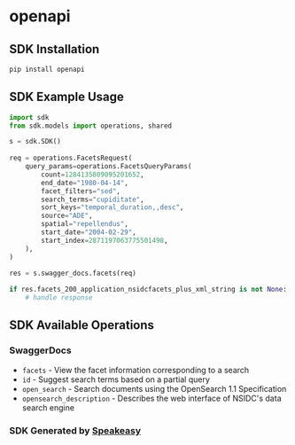 # openapi

<!-- Start SDK Installation -->
## SDK Installation

```bash
pip install openapi
```
<!-- End SDK Installation -->

## SDK Example Usage
<!-- Start SDK Example Usage -->
```python
import sdk
from sdk.models import operations, shared

s = sdk.SDK()
    
req = operations.FacetsRequest(
    query_params=operations.FacetsQueryParams(
        count=1284135809095201652,
        end_date="1980-04-14",
        facet_filters="sed",
        search_terms="cupiditate",
        sort_keys="temporal_duration,,desc",
        source="ADE",
        spatial="repellendus",
        start_date="2004-02-29",
        start_index=2871197063775501498,
    ),
)
    
res = s.swagger_docs.facets(req)

if res.facets_200_application_nsidcfacets_plus_xml_string is not None:
    # handle response
```
<!-- End SDK Example Usage -->

<!-- Start SDK Available Operations -->
## SDK Available Operations

### SwaggerDocs

* `facets` - View the facet information corresponding to a search
* `id` - Suggest search terms based on a partial query
* `open_search` - Search documents using the OpenSearch 1.1 Specification
* `opensearch_description` - Describes the web interface of NSIDC's data search engine

<!-- End SDK Available Operations -->

### SDK Generated by [Speakeasy](https://docs.speakeasyapi.dev/docs/using-speakeasy/client-sdks)
